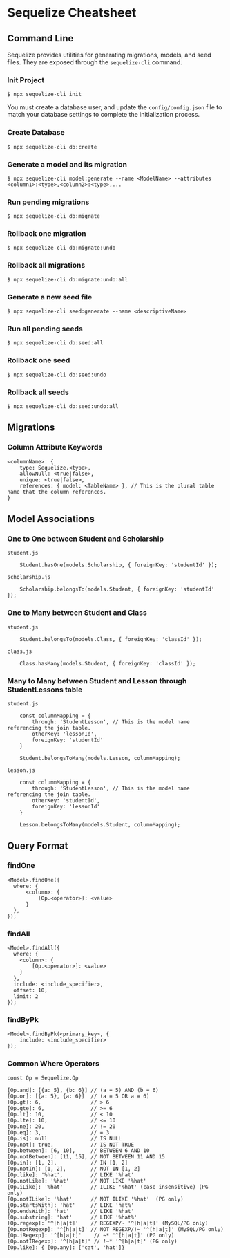Sequelize Cheatsheet
====================

Command Line
------------

Sequelize provides utilities for generating migrations, models, and seed files. They are exposed through the `sequelize-cli` command.

### Init Project

    $ npx sequelize-cli init

You must create a database user, and update the `config/config.json` file to match your database settings to complete the initialization process.

### Create Database

    $ npx sequelize-cli db:create

### Generate a model and its migration

    $ npx sequelize-cli model:generate --name <ModelName> --attributes <column1>:<type>,<column2>:<type>,...

### Run pending migrations

    $ npx sequelize-cli db:migrate

### Rollback one migration

    $ npx sequelize-cli db:migrate:undo

### Rollback all migrations

    $ npx sequelize-cli db:migrate:undo:all

### Generate a new seed file

    $ npx sequelize-cli seed:generate --name <descriptiveName>

### Run all pending seeds

    $ npx sequelize-cli db:seed:all

### Rollback one seed

    $ npx sequelize-cli db:seed:undo

### Rollback all seeds

    $ npx sequelize-cli db:seed:undo:all

Migrations
----------

### Column Attribute Keywords

    <columnName>: {
        type: Sequelize.<type>,
        allowNull: <true|false>,
        unique: <true|false>,
        references: { model: <TableName> }, // This is the plural table name that the column references.
    }

Model Associations
------------------

### One to One between Student and Scholarship

`student.js`

        Student.hasOne(models.Scholarship, { foreignKey: 'studentId' });

`scholarship.js`

        Scholarship.belongsTo(models.Student, { foreignKey: 'studentId' });

### One to Many between Student and Class

`student.js`

        Student.belongsTo(models.Class, { foreignKey: 'classId' });

`class.js`

        Class.hasMany(models.Student, { foreignKey: 'classId' });

### Many to Many between Student and Lesson through StudentLessons table

`student.js`

        const columnMapping = {
            through: 'StudentLesson', // This is the model name referencing the join table.
            otherKey: 'lessonId',
            foreignKey: 'studentId'
        }

        Student.belongsToMany(models.Lesson, columnMapping);

`lesson.js`

        const columnMapping = {
            through: 'StudentLesson', // This is the model name referencing the join table.
            otherKey: 'studentId',
            foreignKey: 'lessonId'
        }

        Lesson.belongsToMany(models.Student, columnMapping);

Query Format
------------

### findOne

    <Model>.findOne({
      where: {
          <column>: {
              [Op.<operator>]: <value>
          }
      },
    });

### findAll

    <Model>.findAll({
      where: {
        <column>: {
            [Op.<operator>]: <value>
        }
      },
      include: <include_specifier>,
      offset: 10,
      limit: 2
    });

### findByPk

    <Model>.findByPk(<primary_key>, {
        include: <include_specifier>
    });

### Common Where Operators

    const Op = Sequelize.Op

    [Op.and]: [{a: 5}, {b: 6}] // (a = 5) AND (b = 6)
    [Op.or]: [{a: 5}, {a: 6}]  // (a = 5 OR a = 6)
    [Op.gt]: 6,                // > 6
    [Op.gte]: 6,               // >= 6
    [Op.lt]: 10,               // < 10
    [Op.lte]: 10,              // <= 10
    [Op.ne]: 20,               // != 20
    [Op.eq]: 3,                // = 3
    [Op.is]: null              // IS NULL
    [Op.not]: true,            // IS NOT TRUE
    [Op.between]: [6, 10],     // BETWEEN 6 AND 10
    [Op.notBetween]: [11, 15], // NOT BETWEEN 11 AND 15
    [Op.in]: [1, 2],           // IN [1, 2]
    [Op.notIn]: [1, 2],        // NOT IN [1, 2]
    [Op.like]: '%hat',         // LIKE '%hat'
    [Op.notLike]: '%hat'       // NOT LIKE '%hat'
    [Op.iLike]: '%hat'         // ILIKE '%hat' (case insensitive) (PG only)
    [Op.notILike]: '%hat'      // NOT ILIKE '%hat'  (PG only)
    [Op.startsWith]: 'hat'     // LIKE 'hat%'
    [Op.endsWith]: 'hat'       // LIKE '%hat'
    [Op.substring]: 'hat'      // LIKE '%hat%'
    [Op.regexp]: '^[h|a|t]'    // REGEXP/~ '^[h|a|t]' (MySQL/PG only)
    [Op.notRegexp]: '^[h|a|t]' // NOT REGEXP/!~ '^[h|a|t]' (MySQL/PG only)
    [Op.iRegexp]: '^[h|a|t]'    // ~* '^[h|a|t]' (PG only)
    [Op.notIRegexp]: '^[h|a|t]' // !~* '^[h|a|t]' (PG only)
    [Op.like]: { [Op.any]: ['cat', 'hat']}
